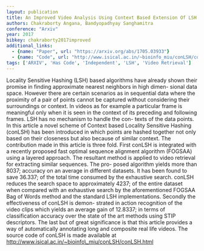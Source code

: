 ```yaml
---
layout: publication
title: An Improved Video Analysis Using Context Based Extension Of LSH
authors: Chakraborty Angana, Bandyopadhyay Sanghamitra
conference: "Arxiv"
year: 2017
bibkey: chakraborty2017improved
additional_links:
  - {name: "Paper", url: "https://arxiv.org/abs/1705.03933"}
  - {name: "Code", url: "http://www.isical.ac.in/~bioinfo_miu/conLSH/conLSH.html"}
tags: ['ARXIV', 'Has Code', 'Independent', 'LSH', 'Video Retrieval']
---
```

Locality Sensitive Hashing (LSH) based algorithms have already shown their promise in finding approximate nearest neighbors in high dimen- sional data space. However there are certain scenarios as in sequential data where the proximity of a pair of points cannot be captured without considering their surroundings or context. In videos as for example a particular frame is meaningful only when it is seen in the context of its preceding and following frames. LSH has no mechanism to handle the con- texts of the data points. In this article a novel scheme of Context based Locality Sensitive Hashing (conLSH) has been introduced in which points are hashed together not only based on their closeness but also because of similar context. The contribution made in this article is three fold. First conLSH is integrated with a recently proposed fast optimal sequence alignment algorithm (FOGSAA) using a layered approach. The resultant method is applied to video retrieval for extracting similar sequences. The pro- posed algorithm yields more than 8037; accuracy on an average in different datasets. It has been found to save 36.337; of the total time consumed by the exhaustive search. conLSH reduces the search space to approximately 4237; of the entire dataset when compared with an exhaustive search by the aforementioned FOGSAA Bag of Words method and the standard LSH implementations. Secondly the effectiveness of conLSH is demon- strated in action recognition of the video clips which yields an average gain of 12.8337; in terms of classification accuracy over the state of the art methods using STIP descriptors. The last but of great significance is that this article provides a way of automatically annotating long and composite real life videos. The source code of conLSH is made available at http://www.isical.ac.in/~bioinfo\_miu/conLSH/conLSH.html
